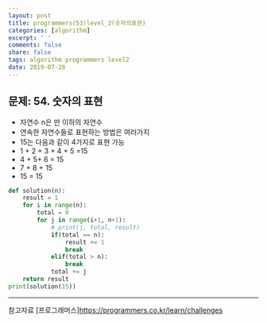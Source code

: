 ```yaml
---
layout: post
title: programmers(53)level_2(숫자의표현)
categories: [algorithm]
excerpt: ' '
comments: false
share: false
tags: algorithm programmers level2
date: 2019-07-28
---
```


## 문제: 54. 숫자의 표현

- 자연수 n은 만 이하의 자연수
- 연속한 자연수들로 표현하는 방법은 여러가지
- 15는 다음과 같이 4가지로 표현 가능
- 1 + 2 + 3 + 4 + 5 =15
- 4 + 5+ 6 = 15
- 7 + 8 + 15
- 15 = 15

```python
def solution(n):
    result = 1
    for i in range(n):
        total = 0
        for j in range(i+1, n+1):
            # print(j, total, result)
            if(total == n):
                result += 1
                break
            elif(total > n):
                break
            total += j
    return result
print(solution(15))

```

---

참고자료
[프로그래머스]<https://programmers.co.kr/learn/challenges>
